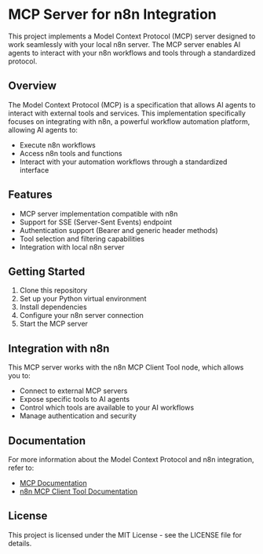# MCP Server for n8n Integration

This project implements a Model Context Protocol (MCP) server designed to work seamlessly with your local n8n server. The MCP server enables AI agents to interact with your n8n workflows and tools through a standardized protocol.

## Overview

The Model Context Protocol (MCP) is a specification that allows AI agents to interact with external tools and services. This implementation specifically focuses on integrating with n8n, a powerful workflow automation platform, allowing AI agents to:

- Execute n8n workflows
- Access n8n tools and functions
- Interact with your automation workflows through a standardized interface

## Features

- MCP server implementation compatible with n8n
- Support for SSE (Server-Sent Events) endpoint
- Authentication support (Bearer and generic header methods)
- Tool selection and filtering capabilities
- Integration with local n8n server

## Getting Started

1. Clone this repository
2. Set up your Python virtual environment
3. Install dependencies
4. Configure your n8n server connection
5. Start the MCP server

## Integration with n8n

This MCP server works with the n8n MCP Client Tool node, which allows you to:
- Connect to external MCP servers
- Expose specific tools to AI agents
- Control which tools are available to your AI workflows
- Manage authentication and security

## Documentation

For more information about the Model Context Protocol and n8n integration, refer to:
- [MCP Documentation](https://modelcontextprotocol.io/docs)
- [n8n MCP Client Tool Documentation](https://docs.n8n.io/integrations/builtin/cluster-nodes/n8n-nodes-base.mcpClientTool/)

## License

This project is licensed under the MIT License - see the LICENSE file for details. 
